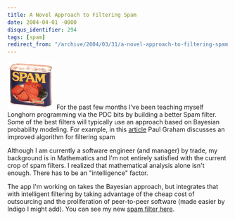 ```yaml
---
title: A Novel Approach to Filtering Spam
date: 2004-04-01 -0800
disqus_identifier: 294
tags: [spam]
redirect_from: "/archive/2004/03/31/a-novel-approach-to-filtering-spam.aspx/"
---
```


![Spam](/images/spam.jpg) For the past few months I've been teaching
myself Longhorn programming via the PDC bits by building a better Spam
filter. Some of the best filters will typically use an approach based on
Bayesian probability modeling. For example, in this
[article](http://www.paulgraham.com/better.html "Better Bayesian Filtering")
Paul Graham discusses an improved algorithm for filtering spam

Although I am currently a software engineer (and manager) by trade, my
background is in Mathematics and I'm not entirely satisfied with the
current crop of spam filters. I realized that mathematical analysis
alone isn't enough. There has to be an "intelligence" factor.

The app I'm working on takes the Bayesian approach, but integrates that
with intelligent filtering by taking advantage of the cheap cost of
outsourcing and the proliferation of peer-to-peer software (made easier
by Indigo I might add). You can see my new [spam filter
here](/SpamFilter.htm "New Spam Filter").

